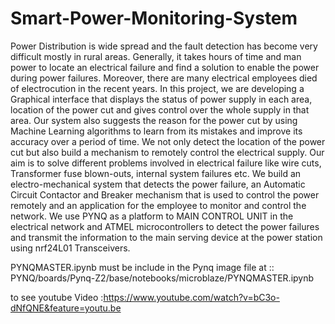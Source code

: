 # Smart-Power-Monitoring-System
Power Distribution is wide spread and the fault detection has become very difficult mostly in rural areas. Generally, it takes hours of time and man power to locate an electrical failure and find a solution to enable the power during power failures. Moreover, there are many electrical employees died of electrocution in the recent years. In this project, we are developing a Graphical interface that displays the status of power supply in each area, location of the power cut and gives control over the whole supply in that area. Our system also suggests the reason for the power cut by using Machine Learning algorithms to learn from its mistakes and improve its accuracy over a period of time. We not only detect the location of the power cut but also build a mechanism to remotely control the electrical supply. Our aim is to solve different problems involved in electrical failure like wire cuts, Transformer fuse blown-outs, internal system failures etc. We build an electro-mechanical system that detects the power failure, an Automatic Circuit Contactor and Breaker mechanism that is used to control the power remotely and an application for the employee to monitor and control the network. We use PYNQ as a platform to MAIN CONTROL UNIT in the electrical network and ATMEL microcontrollers to detect the power failures and transmit the information to the main serving device at the power station using nrf24L01 Transceivers. 



PYNQMASTER.ipynb must be include in the Pynq image file at :: PYNQ/boards/Pynq-Z2/base/notebooks/microblaze/PYNQMASTER.ipynb


to see youtube Video :https://www.youtube.com/watch?v=bC3o-dNfQNE&feature=youtu.be
